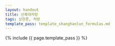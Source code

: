 ```yaml
---
layout: handout
title: 선복대자탕
tags: 상한론, 처방
template_pass: template_shanghanlun_formulas.md
---
```



{% include {{ page.template_pass }} %}